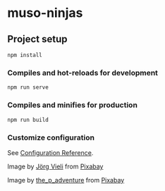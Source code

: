 # muso-ninjas

## Project setup
```
npm install
```

### Compiles and hot-reloads for development
```
npm run serve
```

### Compiles and minifies for production
```
npm run build
```

### Customize configuration
See [Configuration Reference](https://cli.vuejs.org/config/).


Image by <a href="https://pixabay.com/users/sonyuser-11407366/?utm_source=link-attribution&amp;utm_medium=referral&amp;utm_campaign=image&amp;utm_content=5538757">Jörg Vieli</a> from <a href="https://pixabay.com/?utm_source=link-attribution&amp;utm_medium=referral&amp;utm_campaign=image&amp;utm_content=5538757">Pixabay</a>

Image by <a href="https://pixabay.com/users/the_p_adventure-9404861/?utm_source=link-attribution&amp;utm_medium=referral&amp;utm_campaign=image&amp;utm_content=4739448">the_p_adventure</a> from <a href="https://pixabay.com/?utm_source=link-attribution&amp;utm_medium=referral&amp;utm_campaign=image&amp;utm_content=4739448">Pixabay</a>
